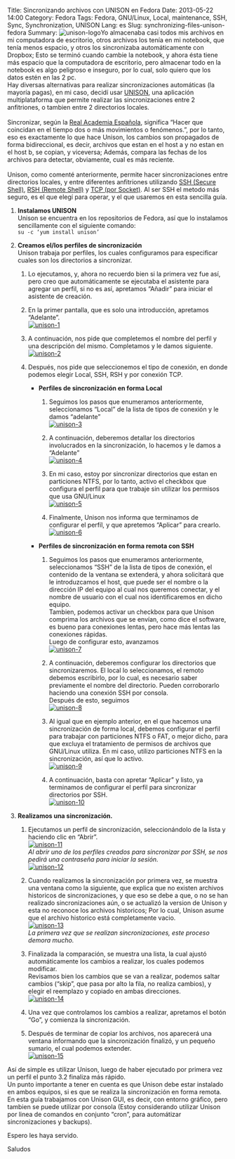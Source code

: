 Title: Sincronizando archivos con UNISON en Fedora
Date: 2013-05-22 14:00
Category: Fedora
Tags: Fedora, GNU/Linux, Local, maintenance, SSH, Sync, Synchronization, UNISON
Lang: es
Slug: synchronizing-files-unison-fedora 
Summary: <img alt="unison-logo" src="/images/article/2013/05/unison-logo.png" class="alignright">Yo almacenaba casi todos mis archivos en mi computadora de escritorio, otros archivos los tenía en mi notebook, que tenía menos espacio, y otros los sincronizaba automáticamente con Dropbox; Esto se terminó cuando cambie la notebook, y ahora ésta tiene más espacio que la computadora de escritorio, pero almacenar todo en la notebook es algo peligroso e inseguro, por lo cual, solo quiero que los datos estén en las 2 pc.</br>Hay diversas alternativas para realizar sincronizaciones automáticas (la mayoría pagas), en mi caso, decidí usar [UNISON](http://www.cis.upenn.edu/~bcpierce/unison/), una aplicación multiplataforma que permite realizar las sincronizaciones entre 2 anfitriones, o tambien entre 2 directorios locales.</br></br>Sincronizar, según la [Real Academia Española](http://buscon.rae.es/drae/srv/search?id=EizugCEyTDXX2pMts9vl), significa “Hacer que coincidan en el tiempo dos o más movimientos o fenómenos.”, por lo tanto, eso es exactamente lo que hace Unison, los cambios son propagados de forma bidireccional, es decir, archivos que estan en el host a y no estan en el host b, se copian, y viceversa; Además, compara las fechas de los archivos para detectar, obviamente, cual es más reciente.</br></br>Unison, como comenté anteriormente, permite hacer sincronizaciones entre directorios locales, y entre diferentes anfitriones utilizando [SSH (Secure Shell)](http://es.wikipedia.org/wiki/Secure_Shell), [RSH (Remote Shell)](http://es.wikipedia.org/wiki/Rsh) y [TCP (por Socket)](http://es.wikipedia.org/wiki/Socket_de_Internet). Al ser SSH el metodo más seguro, es el que elegí para operar, y el que usaremos en esta sencilla guía.  

1. **Instalamos UNISON**  
  Unison se encuentra en los repositorios de Fedora, así que lo instalamos sencillamente con el siguiente comando:  
  `su -c ‘yum install unison’`  

2. **Creamos el/los perfiles de sincronización**  
  Unison trabaja por perfiles, los cuales configuramos para especificar cuales son los directorios a sincronizar.  
    1. Lo ejecutamos, y, ahora no recuerdo bien si la primera vez fue así, pero creo que automáticamente se ejecutaba el asistente para agregar un perfil, si no es así, apretamos “Añadir” para iniciar el asistente de creación.  

    2. En la primer pantalla, que es solo una introducción, apretamos “Adelante”.  
    [![unison-1](/images/article/2013/05/unison-1.png)](/images/article/2013/05/unison-1.png)  

    3. A continuación, nos pide que completemos el nombre del perfil y una descripción del mismo. Completamos y le damos siguiente.  
    [![unison-2](/images/article/2013/05/unison-2.png)](/images/article/2013/05/unison-2.png)  

    4. Después, nos pide que seleccionemos el tipo de conexión, en donde podemos elegir Local, SSH, RSH y por conexión TCP.  

        * **Perfiles de sincronización en forma Local**  
            1. Seguimos los pasos que enumeramos anteriormente, seleccionamos “Local” de la lista de tipos de conexión y le damos “adelante”  
            [![unison-3](/images/article/2013/05/unison-3.png)](/images/article/2013/05/unison-3.png)  

            2. A continuación, deberemos detallar los directorios involucrados en la sincronización, lo hacemos y le damos a “Adelante”  
            [![unison-4](/images/article/2013/05/unison-4.png)](/images/article/2013/05/unison-4.png)  

            3. En mi caso, estoy por sincronizar directorios que estan en particiones NTFS, por lo tanto, activo el checkbox que configura el perfil para que trabaje sin utilizar los permisos que usa GNU/Linux  
            [![unison-5](/images/article/2013/05/unison-5.png)](/images/article/2013/05/unison-5.png)  

            4. Finalmente, Unison nos informa que terminamos de configurar el perfíl, y que apretemos “Aplicar” para crearlo.  
            [![unison-6](/images/article/2013/05/unison-6.png)](/images/article/2013/05/unison-6.png)  


        * **Perfiles de sincronización en forma remota con SSH**  
            1. Seguimos los pasos que enumeramos anteriormente, seleccionamos “SSH” de la lista de tipos de conexión, el contenido de la ventana se extenderá, y ahora solicitará que le introduzcamos el host, que puede ser el nombre o la dirección IP del equipo al cual nos queremos conectar, y el nombre de usuario con el cual nos identificaremos en dicho equipo.  
               Tambien, podemos activar un checkbox para que Unison comprima los archivos que se envían, como dice el software, es bueno para conexiones lentas, pero hace más lentas las conexiones rápidas.  
               Luego de configurar esto, avanzamos  
            [![unison-7](/images/article/2013/05/unison-7.png)](/images/article/2013/05/unison-7.png)  

            2. A continuación, deberemos configurar los directorios que sincronizaremos. El local lo seleccionamos, el remoto debemos escribirlo, por lo cual, es necesario saber previamente el nombre del directorio. Pueden corroborarlo haciendo una conexión SSH por consola.  
Después de esto, seguimos  
            [![unison-8](/images/article/2013/05/unison-8.png)](/images/article/2013/05/unison-8.png)  

            3. Al igual que en ejemplo anterior, en el que hacemos una sincronización de forma local, debemos configurar el perfil para trabajar con particiones NTFS o FAT, o mejor dicho, para que excluya el tratamiento de permisos de archivos que GNU/Linux utiliza. En mi caso, utilizo particiones NTFS en la sincronización, así que lo activo.  
            [![unison-9](/images/article/2013/05/unison-9.png)](/images/article/2013/05/unison-9.png)  

            4. A continuación, basta con apretar “Aplicar” y listo, ya terminamos de configurar el perfil para sincronizar directorios por SSH.  
            [![unison-10](/images/article/2013/05/unison-10.png)](/images/article/2013/05/unison-10.png)  

3. **Realizamos una sincronización.**  
    1. Ejecutamos un perfil de sincronización, seleccionándolo de la lista y haciendo clic en “Abrir”.  
    [![unison-11](/images/article/2013/05/unison-11.png)](/images/article/2013/05/unison-11.png)  
    *Al abrir uno de los perfiles creados para sincronizar por SSH, se nos pedirá una contraseña para iniciar la sesión.*  
    [![unison-12](/images/article/2013/05/unison-12.png)](/images/article/2013/05/unison-12.png)  

    2. Cuando realizamos la sincronización por primera vez, se muestra una ventana como la siguiente, que explica que no existen archivos historicos de sincronizaciones, y que eso se debe a que, o no se han realizado sincronizaciones aún, o se actualizó la version de Unison y esta no reconoce los archivos historicos; Por lo cual, Unison asume que el archivo historico está completamente vacio.  
    [![unison-13](/images/article/2013/05/unison-13.png)](/images/article/2013/05/unison-13.png)  
    *La primera vez que se realizan sincronizaciones, este proceso demora mucho.*  

    3. Finalizada la comparación, se muestra una lista, la cual ajustó automáticamente los cambios a realizar, los cuales podemos modificar.  
      Revisamos bien los cambios que se van a realizar, podemos saltar cambios (“skip”, que pasa por alto la fila, no realiza cambios), y elegir el reemplazo y copiado en ambas direcciones.  
    [![unison-14](/images/article/2013/05/unison-14.png)](/images/article/2013/05/unison-14.png)  

    4. Una vez que controlamos los cambios a realizar, apretamos el botón “Go”, y comienza la sincronización.  

    5. Después de terminar de copiar los archivos, nos aparecerá una ventana informando que la sincronización finalizó, y un pequeño sumario, el cual podemos extender.  
    [![unison-15](/images/article/2013/05/unison-15.png)](/images/article/2013/05/unison-15.png)  


Así de simple es utilizar Unison, luego de haber ejecutado por primera vez un perfil el punto 3.2 finaliza más rápido.  
Un punto importante a tener en cuenta es que Unison debe estar instalado en ambos equipos, si es que se realiza la sincronización en forma remota.  
En esta guía trabajamos con Unison GUI, es decir, con entorno gráfico, pero tambien se puede utilizar por consola (Estoy considerando utilizar Unison por linea de comandos en conjunto “cron”, para automátizar sincronizaciones y backups).  
  

Espero les haya servido.  
  

Saludos
